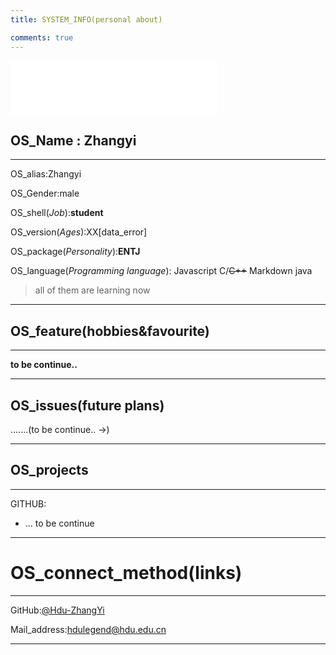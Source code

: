 ```yaml
---
title: SYSTEM_INFO(personal about)

comments: true
---
```


<!--

<iframe frameborder="no" border="0" marginwidth="0" marginheight="0" width=330 height=110 src="//music.163.com/outchain/player?type=0&id=5358234121&auto=1&height=90"></iframe>-->

<script id="PlayerHelper" src="/tabs/musicPlayer.js"></script>
<iframe id="musicPlayer" frameborder="no" border="0" marginwidth="0" marginheight="0" width=330 height=86 src="//music.163.com/outchain/player?type=2&id=1466303986&auto=1&height=66"></iframe>
<script>Player();</script>
<script>
console.log("alert:No for the social engineering use! i don't love being tracked.\n\n");
console.log("------welcome_friend-------\n---hope to see you again---\n-hope exchange friend link-\n");
console.log("========================");
console.log("┏━╸┏━┓┏━┓┏┓╻╻ ╻╻ ╻┏━╸╻ ╻\n┣╸ ┗━┓┃ ┃┃┗┫┣━┫┃ ┃┃╺┓┣━┫\n┗━╸┗━┛┗━┛╹ ╹╹ ╹┗━┛┗━┛╹ ╹\n");
console.log("========================");
</script>

## OS_Name : Zhangyi

---

OS_alias:Zhangyi

OS_Gender:male

OS_shell(*Job*):__student__

OS_version(*Ages*):XX[data_error]

OS_package(*Personality*):__ENTJ__

OS_language(*Programming language*): Javascript C/~~C++~~ Markdown java

> all of them are learning now
>

---

## OS_feature(hobbies&favourite)

---

**to be continue..**

---

## OS_issues(future plans)

.......(to be continue.. ->)

---

## OS_projects

---

GITHUB:

* ... to be continue


---

# OS_connect_method(links)

---

GitHub:[@Hdu-ZhangYi](https://github.com/Hdu-ZhangYi)

Mail_address:<hdulegend@hdu.edu.cn>

---